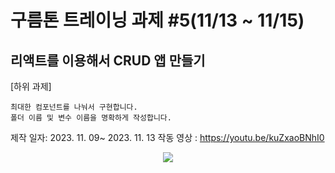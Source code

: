 # 구름톤 트레이닝 과제 #5(11/13 ~ 11/15)

## 리액트를 이용해서 CRUD 앱 만들기

[하위 과제]

    최대한 컴포넌트를 나눠서 구현합니다.
    폴더 이름 및 변수 이름을 명확하게 작성합니다.

제작 일자: 2023. 11. 09~ 2023. 11. 13
작동 영상 : 
https://youtu.be/kuZxaoBNhI0 
<p align="center">
  <img src="https://github.com/Matilda0730/goorm5_CRUD_App/assets/140938382/6ba9aa46-a268-477c-8795-2fc3c4dffed7">
</p>
